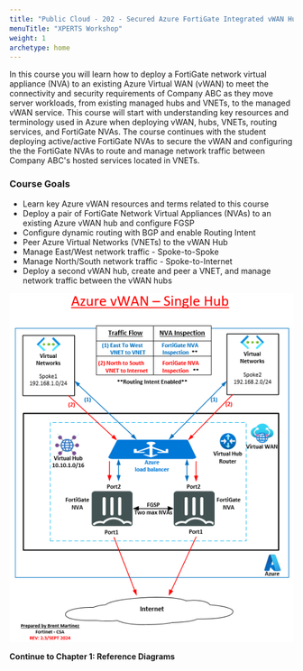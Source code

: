 ```yaml
---
title: "Public Cloud - 202 - Secured Azure FortiGate Integrated vWAN Hub"
menuTitle: "XPERTS Workshop"
weight: 1
archetype: home
---
```


In this course you will learn how to deploy a FortiGate network virtual appliance (NVA) to an existing Azure Virtual WAN (vWAN) to meet the connectivity and security requirements of Company ABC as they move server workloads, from existing managed hubs and VNETs, to the managed vWAN service.
This course will start with understanding key resources and terminology used in Azure when deploying vWAN, hubs, VNETs, routing services, and FortiGate NVAs.
The course continues with the student deploying active/active FortiGate NVAs to secure the vWAN and configuring the the FortiGate NVAs to route and manage network traffic between Company ABC's hosted services located in VNETs.

### Course Goals

- Learn key Azure vWAN resources and terms related to this course
- Deploy a pair of FortiGate Network Virtual Appliances (NVAs) to an existing Azure vWAN hub and configure FGSP
- Configure dynamic routing with BGP and enable Routing Intent
- Peer Azure Virtual Networks (VNETs) to the vWAN Hub
- Manage East/West network traffic - Spoke-to-Spoke
- Manage North/South network traffic - Spoke-to-Internet
- Deploy a second vWAN hub, create and peer a VNET, and manage network traffic between the vWAN hubs

![fortigateVWAN](./images/1_1-az-vwan-single-hub-ra.PNG)

**Continue to Chapter 1: Reference Diagrams**
